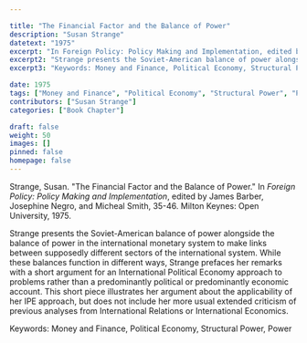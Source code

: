 ```yaml
---

title: "The Financial Factor and the Balance of Power"
description: "Susan Strange"
datetext: "1975"
excerpt: "In Foreign Policy: Policy Making and Implementation, edited by James Barber, Josephine Negro, and Micheal Smith, 35-46. Milton Keynes: Open University, 1975."
excerpt2: "Strange presents the Soviet-American balance of power alongside the balance of power in the international monetary system to make links between supposedly different sectors of the international system. While these balances function in different ways, Strange prefaces her remarks with a short argument for an International Political Economy approach to problems rather than a predominantly political or predominantly economic account. This short piece illustrates her argument about the applicability of her IPE approach, but does not include her more usual extended criticism of previous analyses from International Relations or International Economics."
excerpt3: "Keywords: Money and Finance, Political Economy, Structural Power, Power"

date: 1975
tags: ["Money and Finance", "Political Economy", "Structural Power", "Power", "1970's", "Susan Strange"]
contributors: ["Susan Strange"]
categories: ["Book Chapter"]

draft: false
weight: 50
images: []
pinned: false
homepage: false
---
```


Strange, Susan. "The Financial Factor and the Balance of Power." In <i>Foreign Policy: Policy Making and Implementation</i>, edited by James Barber, Josephine Negro, and Micheal Smith, 35-46. Milton Keynes: Open University, 1975.

Strange presents the Soviet-American balance of power alongside the balance of power in the international monetary system to make links between supposedly different sectors of the international system. While these balances function in different ways, Strange prefaces her remarks with a short argument for an International Political Economy approach to problems rather than a predominantly political or predominantly economic account. This short piece illustrates her argument about the applicability of her IPE approach, but does not include her more usual extended criticism of previous analyses from International Relations or International Economics.

Keywords: Money and Finance, Political Economy, Structural Power, Power
